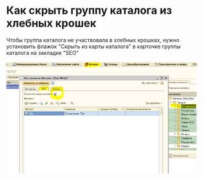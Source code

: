 # Как скрыть группу каталога из хлебных крошек

Чтобы группа каталога не участвовала в хлебных крошках, нужно установить флажок "Скрыть из карты каталога" в карточке группы каталога на закладке "SEO"

![](../.gitbook/assets/image%20%283%29.png)

